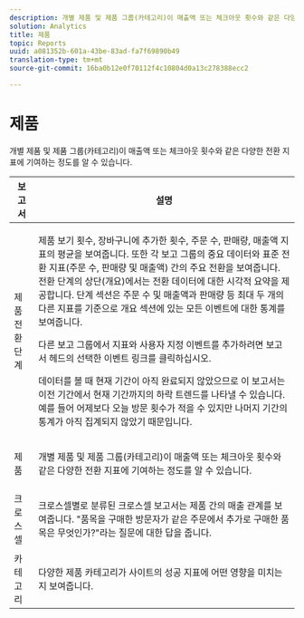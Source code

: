 ```yaml
---
description: 개별 제품 및 제품 그룹(카테고리)이 매출액 또는 체크아웃 횟수와 같은 다양한 전환 지표에 기여하는 정도를 알 수 있습니다.
solution: Analytics
title: 제품
topic: Reports
uuid: a081352b-601a-43be-83ad-fa7f69890b49
translation-type: tm+mt
source-git-commit: 16ba0b12e0f70112f4c10804d0a13c278388ecc2

---
```



# 제품

개별 제품 및 제품 그룹(카테고리)이 매출액 또는 체크아웃 횟수와 같은 다양한 전환 지표에 기여하는 정도를 알 수 있습니다.

<table id="table_E8F96FC92BF44993B79DD3D6AFABCB60"> 
 <thead> 
  <tr> 
   <th colname="col1" class="entry"> 보고서 </th> 
   <th colname="col2" class="entry"> 설명 </th> 
  </tr> 
 </thead>
 <tbody> 
  <tr> 
   <td colname="col1"> 제품 전환 단계 </td> 
   <td colname="col2"> <p> 제품 보기 횟수, 장바구니에 추가한 횟수, 주문 수, 판매량, 매출액 지표의 평균을 보여줍니다. 또한 각 보고 그룹의 중요 데이터와 표준 전환 지표(주문 수, 판매량 및 매출액) 간의 주요 전환을 보여줍니다. 전환 단계의 상단(개요)에서는 전환 데이터에 대한 시각적 요약을 제공합니다. 단계 섹션은 주문 수 및 매출액과 판매량 등 최대 두 개의 다른 지표를 기준으로 개요 섹션에 있는 모든 이벤트에 대한 통계를 보여줍니다. </p> <p>다른 보고 그룹에서 지표와 사용자 지정 이벤트를 추가하려면 보고서 헤드의 <span class="uicontrol">선택한 이벤트</span> 링크를 클릭하십시오. </p> <p>데이터를 볼 때 현재 기간이 아직 완료되지 않았으므로 이 보고서는 이전 기간에서 현재 기간까지의 하락 트렌드를 나타낼 수 있습니다. 예를 들어 어제보다 오늘 방문 횟수가 적을 수 있지만 나머지 기간의 통계가 아직 집계되지 않았기 때문입니다. </p> </td> 
  </tr> 
  <tr> 
   <td colname="col1"> 제품 </td> 
   <td colname="col2"> <p> 개별 제품 및 제품 그룹(카테고리)이 매출액 또는 체크아웃 횟수와 같은 다양한 전환 지표에 기여하는 정도를 알 수 있습니다. </p> </td> 
  </tr> 
  <tr> 
   <td colname="col1"> 크로스셀 </td> 
   <td colname="col2"> <p> 크로스셀별로 분류된 크로스셀 보고서는 제품 간의 매출 관계를 보여줍니다. "품목을 구매한 방문자가 같은 주문에서 추가로 구매한 품목은 무엇인가?"라는 질문에 대한 답을 줍니다. </p> </td> 
  </tr> 
  <tr> 
   <td colname="col1"> 카테고리 </td> 
   <td colname="col2"> <p> 다양한 제품 카테고리가 사이트의 성공 지표에 어떤 영향을 미치는지 보여줍니다. </p> </td> 
  </tr> 
 </tbody> 
</table>

